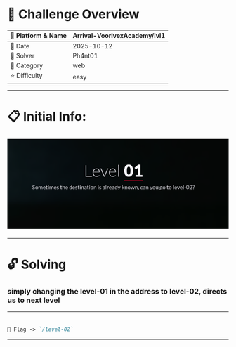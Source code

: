 #  📌 Challenge Overview

| 🧩 Platform & Name | Arrival-VoorivexAcademy/lvl1 |
| ------------------ | ---------------------------- |
| 📅 Date            | 2025-10-12                   |
| 👾 Solver          | Ph4nt01                      |
| 🔰 Category        | web                          |
| ⭐ Difficulty       | easy                         |

---

# 📋 Initial Info:

### ![img](./imgs/lvl1.png)

---

# 🔓 Solving

### simply changing the level-01 in the address to level-02, directs us to next level

---

```markdown

🚩 Flag -> `/level-02`

```

---

